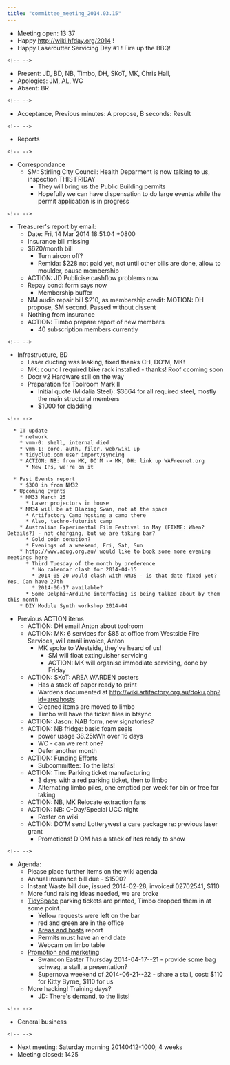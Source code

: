 ```yaml
---
title: "committee_meeting_2014.03.15"
---
```

-   Meeting open: 13:37
-   Happy <http://wiki.hfday.org/2014> !
-   Happy Lasercutter Servicing Day \#1 ! Fire up the BBQ!

```{=html}
<!-- -->
```
-   Present: JD, BD, NB, Timbo, DH, SKoT, MK, Chris Hall,
-   Apologies: JM, AL, WC
-   Absent: BR

```{=html}
<!-- -->
```
-   Acceptance, Previous minutes: A propose, B seconds: Result

```{=html}
<!-- -->
```
-   Reports

```{=html}
<!-- -->
```
-   Correspondance
    -   SM: Stirling City Council: Health Deparment is now talking to us, inspection THIS FRIDAY
        -   They will bring us the Public Building permits
        -   Hopefully we can have dispensation to do large events while the permit application is in progress

```{=html}
<!-- -->
```
-   Treasurer's report by email:
    -   Date: Fri, 14 Mar 2014 18:51:04 +0800
    -   Insurance bill missing
    -   \$620/month bill
        -   Turn aircon off?
        -   Remida: \$228 not paid yet, not until other bills are done, allow to moulder, pause membership
    -   ACTION: JD Publicise cashflow problems now
    -   Repay bond: form says now
        -   Membership buffer
    -   NM audio repair bill \$210, as membership credit: MOTION: DH propose, SM second. Passed without dissent
    -   Nothing from insurance
    -   ACTION: Timbo prepare report of new members
        -   40 subscription members currently

```{=html}
<!-- -->
```
-   Infrastructure, BD
    -   Laser ducting was leaking, fixed thanks CH, DO'M, MK!
    -   MK: council required bike rack installed - thanks! Roof ccoming soon
    -   Door v2 Hardware still on the way
    -   Preparation for Toolroom Mark II
        -   Initial quote (Midalia Steel): \$3664 for all required steel, mostly the main structural members
        -   \$1000 for cladding

```{=html}
<!-- -->
```
      * IT update
        * network
        * vmm-0: shell, internal died
        * vmm-1: core, auth, filer, web/wiki up
        * tidyclub.com user import/syncing
        * ACTION: NB: from MK, DO'M -> MK, DH: link up WAFreenet.org
          * New IPs, we're on it

      * Past Events report
        * $300 in from NM32
      * Upcoming Events
        * NM33 March 25
          * Laser projectors in house
        * NM34 will be at Blazing Swan, not at the space
          * Artifactory Camp hosting a camp there
          * Also, techno-futurist camp
        * Australian Experimental Film Festival in May (FIXME: When? Details?) - not charging, but we are taking bar?
          * Gold coin donation?
          * Evenings of a weekend, Fri, Sat, Sun
        * http://www.adug.org.au/ would like to book some more evening meetings here
          * Third Tuesday of the month by preference
            * No calendar clash for 2014-04-15
            * 2014-05-20 would clash with NM35 - is that date fixed yet? Yes. Can have 27th
            * 2014-06-17 available?
          * Some Delphi+Arduino interfacing is being talked about by them this month
        * DIY Module Synth workshop 2014-04

-   Previous ACTION items
    -   ACTION: DH email Anton about toolroom
    -   ACTION: MK: 6 services for \$85 at office from Westside Fire Services, will email invoice, Anton
        -   MK spoke to Westside, they've heard of us!
            -   SM will float extinguisher servicing
            -   ACTION: MK will organise immediate servicing, done by Friday
    -   ACTION: SKoT: AREA WARDEN posters
        -   Has a stack of paper ready to print
        -   Wardens documented at <http://wiki.artifactory.org.au/doku.php?id=areahosts>
        -   Cleaned items are moved to limbo
        -   Timbo will have the ticket files in btsync
    -   ACTION: Jason: NAB form, new signatories?
    -   ACTION: NB fridge: basic foam seals
        -   power usage 38.25kWh over 16 days
        -   WC - can we rent one?
        -   Defer another month
    -   ACTION: Funding Efforts
        -   Subcommittee: To the lists!
    -   ACTION: Tim: Parking ticket manufacturing
        -   3 days with a red parking ticket, then to limbo
        -   Alternating limbo piles, one emptied per week for bin or free for taking
    -   ACTION: NB, MK Relocate extraction fans
    -   ACTION: NB: O-Day/Special UCC night
        -   Roster on wiki
    -   ACTION: DO'M send Lotterywest a care package re: previous laser grant
        -   Promotions! D'OM has a stack of ites ready to show

```{=html}
<!-- -->
```
-   Agenda:
    -   Please place further items on the wiki agenda
    -   Annual insurance bill due - \$1500?
    -   Instant Waste bill due, issued 2014-02-28, invoice# 02702541, \$110
    -   More fund raising ideas needed, we are broke
    -   [TidySpace](/tidyspace/) parking tickets are printed, Timbo dropped them in at some point.
        -   Yellow requests were left on the bar
        -   red and green are in the office
        -   [Areas and hosts](/areahosts/) report
        -   Permits must have an end date
        -   Webcam on limbo table
    -   [Promotion and marketing](/projects/selfpromotion)
        -   Swancon Easter Thursday 2014-04-17--21 - provide some bag schwag, a stall, a presentation?
        -   Supernova weekend of 2014-06-21--22 - share a stall, cost: \$110 for Kitty Byrne, \$110 for us
    -   More hacking! Training days?
        -   JD: There's demand, to the lists!

```{=html}
<!-- -->
```
-   General business

```{=html}
<!-- -->
```
-   Next meeting: Saturday morning 20140412-1000, 4 weeks
-   Meeting closed: 1425
